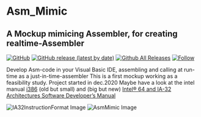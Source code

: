 # Asm_Mimic
## A Mockup mimicing Assembler, for creating realtime-Assembler  

[![GitHub](https://img.shields.io/github/license/OlimilO1402/Asm_Mimic?style=plastic)](https://github.com/OlimilO1402/Asm_Mimic/blob/master/LICENSE) 
[![GitHub release (latest by date)](https://img.shields.io/github/v/release/OlimilO1402/Asm_Mimic?style=plastic)](https://github.com/OlimilO1402/Asm_Mimic/releases/latest)
[![Github All Releases](https://img.shields.io/github/downloads/OlimilO1402/Asm_Mimic/total.svg)](https://github.com/OlimilO1402/Asm_Mimic/releases/download/v0.0.4/Asm_Mimic.zip)
[![Follow](https://img.shields.io/github/followers/OlimilO1402.svg?style=social&label=Follow&maxAge=2592000)](https://github.com/OlimilO1402/Asm_Mimic/watchers)

Develop Asm-code in your Visual Basic IDE, assembling and calling at run-time as a just-in-time-assembler
This is a first mockup working as a feasibility study.
Project started in dec.2020
Maybe have a look at the intel manual [i386](http://css.csail.mit.edu/6.858/2013/readings/i386.pdf) (old but small) and (big but new) [Intel® 64 and IA-32 Architectures Software Developer’s Manual](https://software.intel.com/content/dam/develop/public/us/en/documents/325462-sdm-vol-1-2abcd-3abcd.pdf)  

![IA32InstructionFormat Image](Resources/Pictures/IA32InstructionFormat.png "IA32InstructionFormat Image")
![AsmMimic Image](Resources/Pictures/AsmMimic.png "AsmMimic Image")
